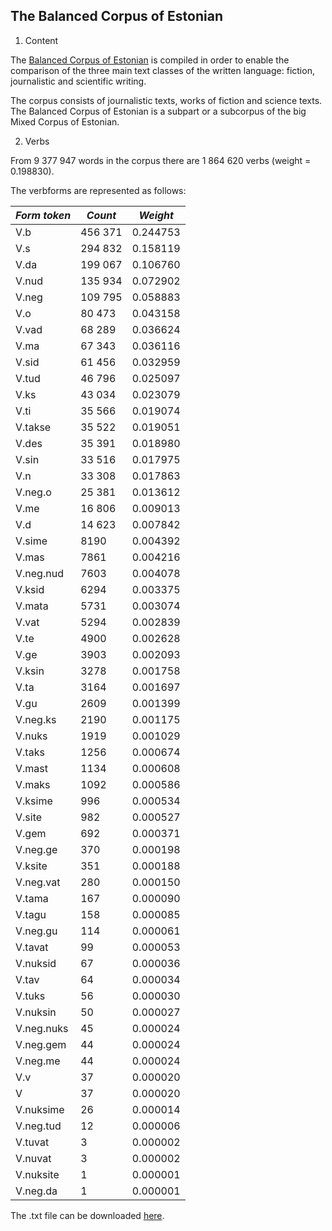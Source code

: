 ## The Balanced Corpus of Estonian

1. Content

The [Balanced Corpus of Estonian](https://www.cl.ut.ee/korpused/grammatikakorpus/index.php?lang=en) is compiled in order to enable the comparison of the three main text classes of the written language: fiction, journalistic and scientific writing.

The corpus consists of journalistic texts, works of fiction and science texts. The Balanced Corpus of Estonian is a subpart or a subcorpus of the big Mixed Corpus of Estonian.

2. Verbs

From 9 377 947 words in the corpus there are 1 864 620 verbs (weight = 0.198830).

The verbforms are represented as follows:

| *Form token* | *Count* | *Weight* |
| --- | --- | --- |
| V.b              | 456 371    | 0.244753    |
| V.s              | 294 832    | 0.158119    |
| V.da             | 199 067    | 0.106760    |
| V.nud            | 135 934    | 0.072902    |
| V.neg            | 109 795    | 0.058883    |
| V.o              | 80 473     | 0.043158    |
| V.vad            | 68 289     | 0.036624    |
| V.ma             | 67 343     | 0.036116    |
| V.sid            | 61 456     | 0.032959    |
| V.tud            | 46 796     | 0.025097    |
| V.ks             | 43 034     | 0.023079    |
| V.ti             | 35 566     | 0.019074    |
| V.takse          | 35 522     | 0.019051    |
| V.des            | 35 391     | 0.018980    |
| V.sin            | 33 516     | 0.017975    |
| V.n              | 33 308     | 0.017863    |
| V.neg.o          | 25 381     | 0.013612    |
| V.me             | 16 806     | 0.009013    |
| V.d              | 14 623     | 0.007842    |
| V.sime           | 8190      | 0.004392    |
| V.mas            | 7861      | 0.004216    |
| V.neg.nud        | 7603      | 0.004078    |
| V.ksid           | 6294      | 0.003375    |
| V.mata           | 5731      | 0.003074    |
| V.vat            | 5294      | 0.002839    |
| V.te             | 4900      | 0.002628    |
| V.ge             | 3903      | 0.002093    |
| V.ksin           | 3278      | 0.001758    |
| V.ta             | 3164      | 0.001697    |
| V.gu             | 2609      | 0.001399    |
| V.neg.ks         | 2190      | 0.001175    |
| V.nuks           | 1919      | 0.001029    |
| V.taks           | 1256      | 0.000674    |
| V.mast           | 1134      | 0.000608    |
| V.maks           | 1092      | 0.000586    |
| V.ksime          | 996       | 0.000534    |
| V.site           | 982       | 0.000527    |
| V.gem            | 692       | 0.000371    |
| V.neg.ge         | 370       | 0.000198    |
| V.ksite          | 351       | 0.000188    |
| V.neg.vat        | 280       | 0.000150    |
| V.tama           | 167       | 0.000090    |
| V.tagu           | 158       | 0.000085    |
| V.neg.gu         | 114       | 0.000061    |
| V.tavat          | 99        | 0.000053    |
| V.nuksid         | 67        | 0.000036    |
| V.tav            | 64        | 0.000034    |
| V.tuks           | 56        | 0.000030    |
| V.nuksin         | 50        | 0.000027    |
| V.neg.nuks       | 45        | 0.000024    |
| V.neg.gem        | 44        | 0.000024    |
| V.neg.me         | 44        | 0.000024    |
| V.v              | 37        | 0.000020    |
| V               | 37        | 0.000020    |
| V.nuksime        | 26        | 0.000014    |
| V.neg.tud        | 12        | 0.000006    |
| V.tuvat          | 3         | 0.000002    |
| V.nuvat          | 3         | 0.000002    |
| V.nuksite        | 1         | 0.000001    |
| V.neg.da         | 1         | 0.000001    |

The .txt file can be downloaded [here](https://github.com/ahtokiil/ids_2023/blob/main/verb_tokens_etnc19_balanced_corpus_211123.txt).
